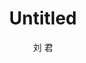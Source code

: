 ---
layout: artwork
categories: artwork
author: 刘 君
title: Untitled
caption: ～
image: /assets/images/artwork/painting014.jpg
thumb: /assets/images/artwork/thumbs/painting014.jpg
order: 214
---